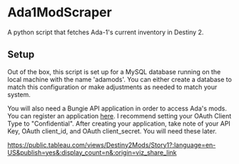 # Ada1ModScraper

A python script that fetches Ada-1's current inventory in Destiny 2.

## Setup

Out of the box, this script is set up for a MySQL database running on the local machine with the name 'adamods'. 
You can either create a database to match this configuration or make adjustments as needed to match your system.

You will also need a Bungie API application in order to access Ada's mods. You can register an application [here](https://www.bungie.net/en/Application). I recommend setting your OAuth Client Type to "Confidential".
After creating your application, take note of your API Key, OAuth client_id, and OAuth client_secret. You will need these later.

https://public.tableau.com/views/Destiny2Mods/Story1?:language=en-US&publish=yes&:display_count=n&:origin=viz_share_link
